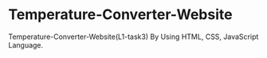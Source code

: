 # Temperature-Converter-Website
Temperature-Converter-Website(L1-task3) By Using HTML, CSS, JavaScript Language.
